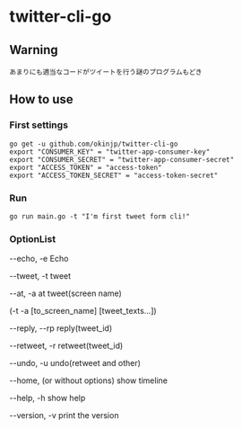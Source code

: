 # twitter-cli-go
## Warning
    あまりにも適当なコードがツイートを行う謎のプログラムもどき
## How to use
### First settings
    go get -u github.com/okinjp/twitter-cli-go
    export "CONSUMER_KEY" = "twitter-app-consumer-key"
    export "CONSUMER_SECRET" = "twitter-app-consumer-secret"
    export "ACCESS_TOKEN" = "access-token"
    export "ACCESS_TOKEN_SECRET" = "access-token-secret"
    
 ### Run
    go run main.go -t "I'm first tweet form cli!"
 
### OptionList
   --echo, -e     Echo
   
   --tweet, -t    tweet
   
   --at, -a       at tweet(screen name)
   
   (-t -a [to_screen_name] [tweet_texts...])
                    
   --reply, --rp  reply(tweet_id)
   
   --retweet, -r  retweet(tweet_id)
   
   --undo, -u     undo(retweet and other)
   
   --home, (or without options)         show timeline
   
   --help, -h     show help
   
   --version, -v  print the version
